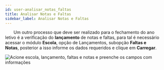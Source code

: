 ```yaml
---
id: user-analisar_notas_faltas
title: Analisar Notas e Faltas
sidebar_label: Analisar Notas e Faltas
---
```


&nbsp;&nbsp;&nbsp;&nbsp;&nbsp;&nbsp;&nbsp;Um outro processo que deve ser realizado para o fechamento do ano letivo é a verificação do **lançamento** de notas e faltas, para tal é necessário acessar o módulo **Escola**, opção de Lançamentos, subopção **Faltas e Notas**, posterior a isso informe os dados requeridos e clique em **Carregar**.


![Acione escola, lançamento, faltas e notas e preenche os campos com informações](/img/treinamento_gifs/visualizar-notas-e-faltas.gif)